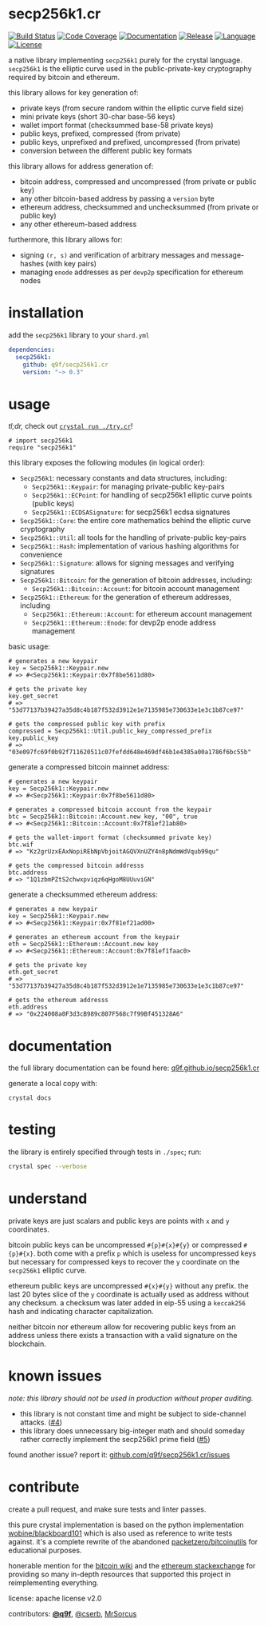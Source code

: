 # secp256k1.cr

[![Build Status](https://img.shields.io/github/workflow/status/q9f/secp256k1.cr/Nightly)](https://github.com/q9f/secp256k1.cr/actions)
[![Code Coverage](https://codecov.io/gh/q9f/secp256k1.cr/branch/main/graph/badge.svg?token=ngxRs9HdJA)](https://codecov.io/gh/q9f/secp256k1.cr)
[![Documentation](https://img.shields.io/badge/docs-html-black)](https://q9f.github.io/secp256k1.cr/)
[![Release](https://img.shields.io/github/v/release/q9f/secp256k1.cr?include_prereleases&color=black)](https://github.com/q9f/secp256k1.cr/releases/latest)
[![Language](https://img.shields.io/github/languages/top/q9f/secp256k1.cr?color=black)](https://github.com/q9f/secp256k1.cr/search?l=crystal)
[![License](https://img.shields.io/github/license/q9f/secp256k1.cr.svg?color=black)](LICENSE)

a native library implementing `secp256k1` purely for the crystal language. `secp256k1` is the elliptic curve used in the public-private-key cryptography required by bitcoin and ethereum.

this library allows for key generation of:
* private keys (from secure random within the elliptic curve field size)
* mini private keys (short 30-char base-56 keys)
* wallet import format (checksummed base-58 private keys)
* public keys, prefixed, compressed (from private)
* public keys, unprefixed and prefixed, uncompressed (from private)
* conversion between the different public key formats

this library allows for address generation of:
* bitcoin address, compressed and uncompressed (from private or public key)
* any other bitcoin-based address by passing a `version` byte
* ethereum address, checksummed and unchecksummed (from private or public key)
* any other ethereum-based address

furthermore, this library allows for:
* signing `(r, s)` and verification of arbitrary messages and message-hashes (with key pairs)
* managing `enode` addresses as per `devp2p` specification for ethereum nodes

# installation

add the `secp256k1` library to your `shard.yml`

```yaml
dependencies:
  secp256k1:
    github: q9f/secp256k1.cr
    version: "~> 0.3"
```

# usage

_tl;dr,_ check out [`crystal run ./try.cr`](./try.cr)!


```crystal
# import secp256k1
require "secp256k1"
```

this library exposes the following modules (in logical order):

* `Secp256k1`: necessary constants and data structures, including:
  - `Secp256k1::Keypair`: for managing private-public key-pairs
  - `Secp256k1::ECPoint`: for handling of secp256k1 elliptic curve points (public keys)
  - `Secp256k1::ECDSASignature`: for secp256k1 ecdsa signatures
* `Secp256k1::Core`: the entire core mathematics behind the elliptic curve cryptography
* `Secp256k1::Util`: all tools for the handling of private-public key-pairs
* `Secp256k1::Hash`: implementation of various hashing algorithms for convenience
* `Secp256k1::Signature`: allows for signing messages and verifying signatures
* `Secp256k1::Bitcoin`: for the generation of bitcoin addresses, including:
  - `Secp256k1::Bitcoin::Account`: for bitcoin account management
* `Secp256k1::Ethereum`: for the generation of ethereum addresses, including
  - `Secp256k1::Ethereum::Account`: for ethereum account management
  - `Secp256k1::Ethereum::Enode`: for devp2p enode address management

basic usage:

```crystal
# generates a new keypair
key = Secp256k1::Keypair.new
# => #<Secp256k1::Keypair:0x7f8be5611d80>

# gets the private key
key.get_secret
# => "53d77137b39427a35d8c4b187f532d3912e1e7135985e730633e1e3c1b87ce97"

# gets the compressed public key with prefix
compressed = Secp256k1::Util.public_key_compressed_prefix key.public_key
# => "03e097fc69f0b92f711620511c07fefdd648e469df46b1e4385a00a1786f6bc55b"
```

generate a compressed bitcoin mainnet address:

```crystal
# generates a new keypair
key = Secp256k1::Keypair.new
# => #<Secp256k1::Keypair:0x7f8be5611d80>

# generates a compressed bitcoin account from the keypair
btc = Secp256k1::Bitcoin::Account.new key, "00", true
# => #<Secp256k1::Bitcoin::Account:0x7f81ef21ab80>

# gets the wallet-import format (checksummed private key)
btc.wif
# => "Kz2grUzxEAxNopiREbNpVbjoitAGQVXnUZY4n8pNdmWdVqub99qu"

# gets the compressed bitcoin addresss
btc.address
# => "1Q1zbmPZtS2chwxpviqz6qHgoM8UUuviGN"
```

generate a checksummed ethereum address:

```crystal
# generates a new keypair
key = Secp256k1::Keypair.new
# => #<Secp256k1::Keypair:0x7f81ef21ad00>

# generates an ethereum account from the keypair
eth = Secp256k1::Ethereum::Account.new key
# => #<Secp256k1::Ethereum::Account:0x7f81ef1faac0>

# gets the private key
eth.get_secret
# => "53d77137b39427a35d8c4b187f532d3912e1e7135985e730633e1e3c1b87ce97"

# gets the ethereum addresss
eth.address
# => "0x224008a0F3d3cB989c807F568c7f99Bf451328A6"
```

# documentation

the full library documentation can be found here: [q9f.github.io/secp256k1.cr](https://q9f.github.io/secp256k1.cr/)

generate a local copy with:

```
crystal docs
```

# testing

the library is entirely specified through tests in `./spec`; run:

```bash
crystal spec --verbose
```

# understand

private keys are just scalars and public keys are points with `x` and `y` coordinates.

bitcoin public keys can be uncompressed `#{p}#{x}#{y}` or compressed `#{p}#{x}`. both come with a prefix `p` which is useless for uncompressed keys but necessary for compressed keys to recover the `y` coordinate on the `secp256k1` elliptic curve.

ethereum public keys are uncompressed `#{x}#{y}` without any prefix. the last 20 bytes slice of the `y` coordinate is actually used as address without any checksum. a checksum was later added in eip-55 using a `keccak256` hash and indicating character capitalization.

neither bitcoin nor ethereum allow for recovering public keys from an address unless there exists a transaction with a valid signature on the blockchain.

# known issues

_note: this library should not be used in production without proper auditing._

* this library is not constant time and might be subject to side-channel attacks. ([#4](https://github.com/q9f/secp256k1.cr/issues/4))
* this library does unnecessary big-integer math and should someday rather correctly implement the secp256k1 prime field ([#5](https://github.com/q9f/secp256k1.cr/issues/5))

found another issue? report it: [github.com/q9f/secp256k1.cr/issues](https://github.com/q9f/secp256k1.cr/issues)

# contribute

create a pull request, and make sure tests and linter passes.

this pure crystal implementation is based on the python implementation [wobine/blackboard101](https://github.com/wobine/blackboard101) which is also used as reference to write tests against. it's a complete rewrite of the abandoned [packetzero/bitcoinutils](https://github.com/packetzero/bitcoinutils) for educational purposes.

honerable mention for the [bitcoin wiki](https://en.bitcoin.it/wiki/Main_Page) and the [ethereum stackexchange](https://ethereum.stackexchange.com/) for providing so many in-depth resources that supported this project in reimplementing everything.

license: apache license v2.0

contributors: [**@q9f**](https://github.com/q9f/), [@cserb](https://github.com/cserb), [MrSorcus](https://github.com/MrSorcus)
